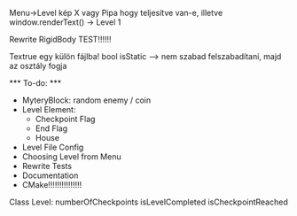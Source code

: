 Menu->Level kép X vagy Pipa hogy teljesítve van-e, illetve window.renderText() -> Level 1

Rewrite RigidBody TEST!!!!!!

Textrue egy külön fájlba!
bool isStatic --> nem szabad felszabadítani, majd az osztály fogja

*** To-do: ***
- MyteryBlock: random enemy / coin
- Level Element:
    - Checkpoint Flag
    - End Flag
    - House
- Level File Config
- Choosing Level from Menu
- Rewrite Tests
- Documentation
- CMake!!!!!!!!!!!!!!!


Class Level:
numberOfCheckpoints
isLevelCompleted
isCheckpointReached